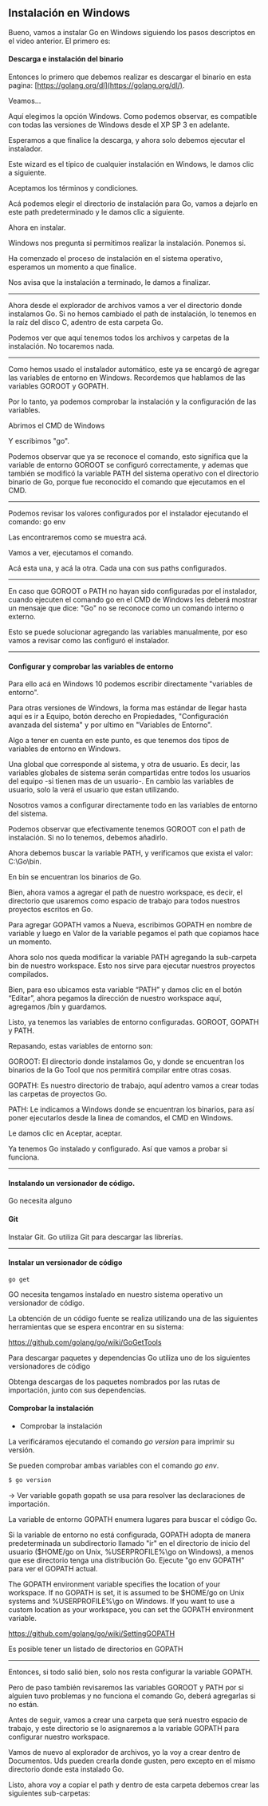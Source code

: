 ## Instalación en Windows

Bueno, vamos a instalar Go en Windows siguiendo los pasos descriptos en el video anterior. El primero es:

#### Descarga e instalación del binario

Entonces lo primero que debemos realizar es descargar el binario en esta pagina: [https://golang.org/dl](https://golang.org/dl/).

Veamos...

Aquí elegimos la opción Windows. Como podemos observar, es compatible con todas las versiones de Windows desde el XP SP 3 en adelante.

Esperamos a que finalice la descarga, y ahora solo debemos ejecutar el instalador.

Este wizard es el típico de cualquier instalación en Windows, le damos clic a siguiente.

Aceptamos los términos y condiciones.

Acá podemos elegir el directorio de instalación para Go, vamos a dejarlo en este path predeterminado y le damos clic a siguiente.

Ahora en instalar.

Windows nos pregunta si permitimos realizar la instalación. Ponemos si.

Ha comenzado el proceso de instalación en el sistema operativo, esperamos un momento a que finalice.

Nos avisa que la instalación a terminado, le damos a finalizar.

---

Ahora desde el explorador de archivos vamos a ver el directorio donde instalamos Go. Si no hemos cambiado el path de instalación, lo tenemos en la raíz del disco C, adentro de esta carpeta Go.

Podemos ver que aquí tenemos todos los archivos y carpetas de la instalación. No tocaremos nada.

---

Como hemos usado el instalador automático, este ya se encargó de agregar las variables de entorno en Windows. Recordemos que hablamos de las variables GOROOT y GOPATH.

Por lo tanto, ya podemos comprobar la instalación y la configuración de las variables.

Abrimos el CMD de Windows

Y escribimos "go". 

Podemos observar que ya se reconoce el comando, esto significa que la variable de entorno GOROOT se configuró correctamente, y ademas que también se modificó la variable PATH del sistema operativo con el directorio binario de Go, porque fue reconocido el comando que ejecutamos en el CMD.

---

Podemos revisar los valores configurados por el instalador ejecutando el comando: go env

Las encontraremos como se muestra acá.

Vamos a ver, ejecutamos el comando.

Acá esta una, y acá la otra. Cada una con sus paths configurados.

---

En caso que GOROOT o PATH no hayan sido configuradas por el instalador, cuando ejecuten el comando go en el CMD de Windows les deberá mostrar un mensaje que dice: "Go" no se reconoce como un comando interno o externo.

Esto se puede solucionar agregando las variables manualmente, por eso vamos a revisar como las configuró el instalador.

---

#### Configurar y comprobar las variables de entorno

Para ello acá en Windows 10 podemos escribir directamente "variables de entorno".

Para otras versiones de Windows, la forma mas estándar de llegar hasta aquí es ir a Equipo, botón derecho en Propiedades, "Configuración avanzada del sistema" y por ultimo en "Variables de Entorno".

Algo a tener en cuenta en este punto, es que tenemos dos tipos de variables de entorno en Windows.

Una global que corresponde al sistema, y otra de usuario. Es decir, las variables globales de sistema serán compartidas entre todos los usuarios del equipo -si tienen mas de un usuario-. En cambio las variables de usuario, solo la verá el usuario que estan utilizando.

Nosotros vamos a configurar directamente todo en las variables de entorno del sistema.

Podemos observar que efectivamente tenemos GOROOT con el path de instalación. Si no lo tenemos, debemos añadirlo.

Ahora debemos buscar la variable PATH, y verificamos que exista el valor: C:\Go\bin.

En bin se encuentran los binarios de Go.

Bien, ahora vamos a agregar el path de nuestro workspace, es decir, el directorio que usaremos como espacio de trabajo para todos nuestros proyectos escritos en Go.

Para agregar GOPATH vamos a Nueva, escribimos GOPATH en nombre de variable y luego en Valor de la variable pegamos el path que copiamos hace un momento.

Ahora solo nos queda modificar la variable PATH agregando la sub-carpeta bin de nuestro workspace. Esto nos sirve para ejecutar nuestros proyectos compilados. 

Bien, para eso ubicamos esta variable “PATH” y damos clic en el botón “Editar”, ahora pegamos la dirección de nuestro workspace aquí, agregamos /bin y guardamos.

Listo, ya tenemos las variables de entorno configuradas. GOROOT, GOPATH y PATH.

Repasando, estas variables de entorno son:

GOROOT: El directorio donde instalamos Go, y donde se encuentran los binarios de la Go Tool que nos permitirá compilar entre otras cosas.

GOPATH: Es nuestro directorio de trabajo, aquí adentro vamos a crear todas las carpetas de proyectos Go.

PATH: Le indicamos a Windows donde se encuentran los binarios, para así poner ejecutarlos desde la linea de comandos, el CMD en Windows.

Le damos clic en Aceptar, aceptar.

Ya tenemos Go instalado y configurado. Así que vamos a probar si funciona.

---

#### Instalando un versionador de código.

Go necesita alguno 

#### Git
Instalar Git.
Go utiliza Git para descargar las librerías.









---
#### Instalar un versionador de código

`go get`

GO necesita tengamos instalado en nuestro sistema operativo un versionador de código.

La obtención de un código fuente se realiza utilizando una de las siguientes herramientas que se espera encontrar en su sistema:

https://github.com/golang/go/wiki/GoGetTools

Para descargar paquetes y dependencias Go utiliza uno de los siguientes versionadores de código

Obtenga descargas de los paquetes nombrados por las rutas de importación, junto con sus dependencias. 



#### Comprobar la instalación

- Comprobar la instalación

La verificáramos ejecutando el comando *go version* para imprimir su versión.

Se pueden comprobar ambas variables con el comando *go env*.

```sh
$ go version
```


-> Ver variable gopath
gopath  se usa para resolver las declaraciones de importación.

La variable de entorno GOPATH enumera lugares para buscar el código Go.

Si la variable de entorno no está configurada, GOPATH adopta de manera predeterminada un subdirectorio llamado "ir" en el directorio de inicio del usuario ($HOME/go on Unix, %USERPROFILE%\go on Windows), a menos que ese directorio tenga una distribución Go. Ejecute "go env GOPATH" para ver el GOPATH actual.

The GOPATH environment variable specifies the location of your workspace. If no GOPATH is set, it is assumed to be $HOME/go on Unix systems and %USERPROFILE%\go on Windows. If you want to use a custom location as your workspace, you can set the GOPATH environment variable. 

https://github.com/golang/go/wiki/SettingGOPATH

Es posible tener un listado de directorios en GOPATH






---



Entonces, si todo salió bien, solo nos resta configurar la variable GOPATH.

Pero de paso también revisaremos las variables GOROOT y PATH por si alguien tuvo problemas y no funciona el comando Go, deberá agregarlas si no están.

Antes de seguir, vamos a crear una carpeta que será nuestro espacio de trabajo, y este directorio se lo asignaremos a la variable GOPATH para configurar nuestro workspace.

Vamos de nuevo al explorador de archivos, yo la voy a crear dentro de Documentos. Uds pueden crearla donde gusten, pero excepto en el mismo directorio donde esta instalado Go.

Listo, ahora voy a copiar el path y dentro de esta carpeta debemos crear las siguientes sub-carpetas:
